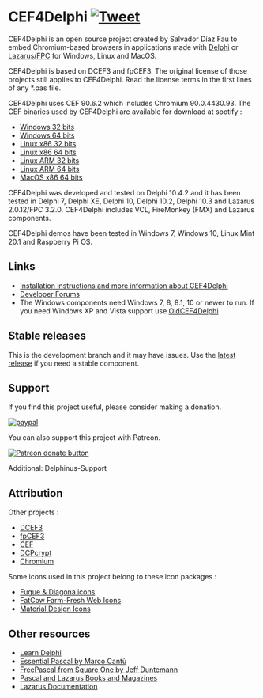 # CEF4Delphi [![Tweet](https://img.shields.io/twitter/url/http/shields.io.svg?style=social)](https://twitter.com/intent/tweet?text=Use%20CEF4Delphi%20to%20embed%20Chromium-based%20browsers%20in%20your%20application&url=https://github.com/salvadordf/CEF4Delphi&via=briskbard&hashtags=cef4delphi,delphi,lazarus,fpc)
CEF4Delphi is an open source project created by Salvador Díaz Fau to embed Chromium-based browsers in applications made with [Delphi](https://www.embarcadero.com/products/delphi/starter) or [Lazarus/FPC](https://www.lazarus-ide.org/) for Windows, Linux and MacOS.

CEF4Delphi is based on DCEF3 and fpCEF3. The original license of those projects still applies to CEF4Delphi. Read the license terms in the first lines of any *.pas file.

CEF4Delphi uses CEF 90.6.2 which includes Chromium 90.0.4430.93. 
The CEF binaries used by CEF4Delphi are available for download at spotify :
* [Windows 32 bits](https://cef-builds.spotifycdn.com/cef_binary_90.6.2%2Bg5c92ffb%2Bchromium-90.0.4430.93_windows32.tar.bz2)
* [Windows 64 bits](https://cef-builds.spotifycdn.com/cef_binary_90.6.2%2Bg5c92ffb%2Bchromium-90.0.4430.93_windows64.tar.bz2)
* [Linux x86 32 bits](https://cef-builds.spotifycdn.com/cef_binary_90.6.2%2Bg5c92ffb%2Bchromium-90.0.4430.93_linux32.tar.bz2)
* [Linux x86 64 bits](https://cef-builds.spotifycdn.com/cef_binary_90.6.2%2Bg5c92ffb%2Bchromium-90.0.4430.93_linux64.tar.bz2)
* [Linux ARM 32 bits](https://cef-builds.spotifycdn.com/cef_binary_90.6.2%2Bg5c92ffb%2Bchromium-90.0.4430.93_linuxarm.tar.bz2)
* [Linux ARM 64 bits](https://cef-builds.spotifycdn.com/cef_binary_90.6.2%2Bg5c92ffb%2Bchromium-90.0.4430.93_linuxarm64.tar.bz2)
* [MacOS x86 64 bits](https://cef-builds.spotifycdn.com/cef_binary_90.6.2%2Bg5c92ffb%2Bchromium-90.0.4430.93_macosx64.tar.bz2)

CEF4Delphi was developed and tested on Delphi 10.4.2 and it has been tested in Delphi 7, Delphi XE, Delphi 10, Delphi 10.2, Delphi 10.3 and Lazarus 2.0.12/FPC 3.2.0. CEF4Delphi includes VCL, FireMonkey (FMX) and Lazarus components.

CEF4Delphi demos have been tested in Windows 7, Windows 10, Linux Mint 20.1 and Raspberry Pi OS.

## Links
* [Installation instructions and more information about CEF4Delphi](https://www.briskbard.com/index.php?lang=en&pageid=cef)
* [Developer Forums](https://www.briskbard.com/forum)
* The Windows components need Windows 7, 8, 8.1, 10 or newer to run. If you need Windows XP and Vista support use [OldCEF4Delphi](https://github.com/salvadordf/OldCEF4Delphi)

## Stable releases 
This is the development branch and it may have issues. Use the [latest release](https://github.com/salvadordf/CEF4Delphi/releases/latest) if you need a stable component.

## Support
If you find this project useful, please consider making a donation.

[![paypal](https://www.paypalobjects.com/en_US/i/btn/btn_donateCC_LG.gif)](https://www.paypal.com/cgi-bin/webscr?cmd=_s-xclick&hosted_button_id=FTSD2CCGXTD86)

You can also support this project with Patreon.

<a href="https://patreon.com/salvadordf"><img src="https://c5.patreon.com/external/logo/become_a_patron_button.png" alt="Patreon donate button" /></a>

Additional:
Delphinus-Support

## Attribution
Other projects :
* [DCEF3](https://github.com/hgourvest/dcef3) 
* [fpCEF3](https://github.com/dliw/fpCEF3)
* [CEF](https://bitbucket.org/chromiumembedded/cef/)
* [DCPcrypt](http://www.cityinthesky.co.uk/opensource/dcpcrypt/)
* [Chromium](https://chromium.googlesource.com/chromium/src/)

Some icons used in this project belong to these icon packages :
* [Fugue & Diagona icons](http://yusukekamiyamane.com/)
* [FatCow Farm-Fresh Web Icons](https://www.fatcow.com/free-icons)
* [Material Design Icons](https://github.com/google/material-design-icons) 

## Other resources
* [Learn Delphi](https://learndelphi.org/)
* [Essential Pascal by Marco Cantù](https://www.marcocantu.com/epascal/)
* [FreePascal from Square One by Jeff Duntemann](http://www.copperwood.com/pub/FreePascalFromSquareOne.pdf)
* [Pascal and Lazarus Books and Magazines](https://wiki.freepascal.org/Pascal_and_Lazarus_Books_and_Magazines)
* [Lazarus Documentation](https://wiki.freepascal.org/Lazarus_Documentation)
